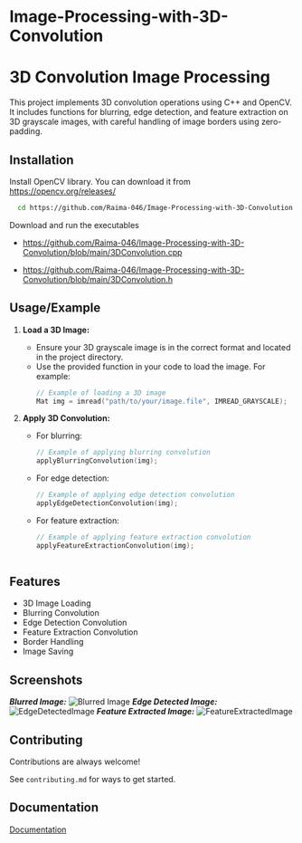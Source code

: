 # Image-Processing-with-3D-Convolution

# 3D Convolution Image Processing

This project implements 3D convolution operations using C++ and OpenCV. It includes functions for blurring, edge detection, and feature extraction on 3D grayscale images, with careful handling of image borders using zero-padding.





## Installation

Install OpenCV library. You can download it from https://opencv.org/releases/

```bash 
  cd https://github.com/Raima-046/Image-Processing-with-3D-Convolution
```
Download and run the executables

- https://github.com/Raima-046/Image-Processing-with-3D-Convolution/blob/main/3DConvolution.cpp

- https://github.com/Raima-046/Image-Processing-with-3D-Convolution/blob/main/3DConvolution.h



    
## Usage/Example

1. **Load a 3D Image:**
   - Ensure your 3D grayscale image is in the correct format and located in the project directory.
   - Use the provided function in your code to load the image. For example:
     ```cpp
     // Example of loading a 3D image
     Mat img = imread("path/to/your/image.file", IMREAD_GRAYSCALE);
     ```

2. **Apply 3D Convolution:**
   - For blurring:
     ```cpp
     // Example of applying blurring convolution
     applyBlurringConvolution(img);
     ```
   - For edge detection:
     ```cpp
     // Example of applying edge detection convolution
     applyEdgeDetectionConvolution(img);
     ```
   - For feature extraction:
     ```cpp
     // Example of applying feature extraction convolution
     applyFeatureExtractionConvolution(img);



## Features

- 3D Image Loading
- Blurring Convolution
- Edge Detection Convolution
- Feature Extraction Convolution
- Border Handling
- Image Saving


## Screenshots

***Blurred Image:***
![Blurred Image](https://github.com/Raima-046/Image-Processing-with-3D-Convolution/assets/118756849/b9d001ea-8429-4b79-b902-19d612064538)
***Edge Detected Image:***
![EdgeDetectedImage](https://github.com/Raima-046/Image-Processing-with-3D-Convolution/assets/118756849/f51f09ea-3e0f-4b14-9428-be4896aa6d5e)
***Feature Extracted Image:***
![FeatureExtractedImage](https://github.com/Raima-046/Image-Processing-with-3D-Convolution/assets/118756849/f90f9792-5062-43ee-806e-7868058714d0)


## Contributing

Contributions are always welcome!

See `contributing.md` for ways to get started.



## Documentation

[Documentation](https://docs.opencv.org/4.x/index.html)


